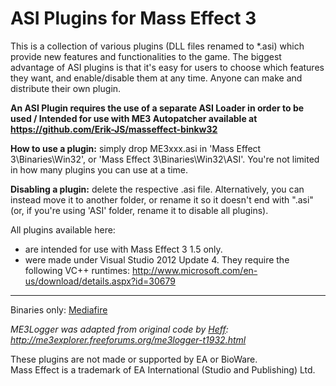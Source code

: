 # ASI Plugins for Mass Effect 3

This is a collection of various plugins (DLL files renamed to *.asi) which provide new features and functionalities to the game. The biggest advantage of ASI plugins is that it's easy for users to choose which features they want, and enable/disable them at any time. Anyone can make and distribute their own plugin.

**An ASI Plugin requires the use of a separate ASI Loader in order to be used / Intended for use with ME3 Autopatcher available at https://github.com/Erik-JS/masseffect-binkw32**

**How to use a plugin:** simply drop ME3xxx.asi in 'Mass Effect 3\Binaries\Win32', or 'Mass Effect 3\Binaries\Win32\ASI'. You're not limited in how many plugins you can use at a time.

**Disabling a plugin:** delete the respective .asi file. Alternatively, you can instead move it to another folder, or rename it so it doesn't end with ".asi" (or, if you're using 'ASI' folder, rename it to disable all plugins).

All plugins available here:
- are intended for use with Mass Effect 3 1.5 only.
- were made under Visual Studio 2012 Update 4. They require the following VC++ runtimes: http://www.microsoft.com/en-us/download/details.aspx?id=30679
 
-----------------------------------------------------------

Binaries only: [Mediafire](http://www.mediafire.com/download/x69uxvuhiqyfvh7/ME3-ASI.7z)

*ME3Logger was adapted from original code by [Heff](https://github.com/HeffU): http://me3explorer.freeforums.org/me3logger-t1932.html*

These plugins are not made or supported by EA or BioWare.<br />
Mass Effect is a trademark of EA International (Studio and Publishing) Ltd.
